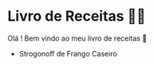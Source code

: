 # Livro de Receitas :man_cook:

Olá ! Bem vindo ao meu livro de receitas :wave:

- Strogonoff de Frango Caseiro